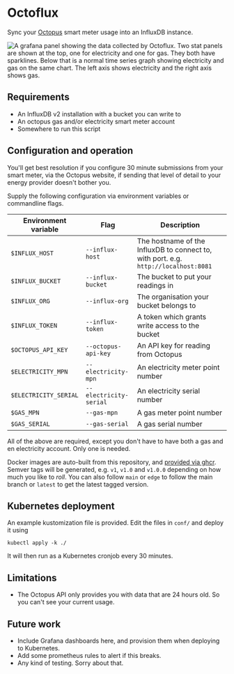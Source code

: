 # Octoflux

Sync your [Octopus](https://octopus.energy) smart meter usage into an InfluxDB
instance.

![A grafana panel showing the data collected by Octoflux. Two stat panels are
shown at the top, one for electricity and one for gas. They both have
sparklines. Below that is a normal time series graph showing electricity and gas
on the same chart. The left axis shows electricity and the right axis shows
gas.](image/grafana.png)

## Requirements

* An InfluxDB v2 installation with a bucket you can write to
* An octopus gas and/or electricity smart meter account
* Somewhere to run this script

## Configuration and operation

You'll get best resolution if you configure 30 minute submissions from your
smart meter, via the Octopus website, if sending that level of detail to your
energy provider doesn't bother you.

Supply the following configuration via environment variables or commandline
flags.

| Environment variable  | Flag                   | Description                                                                         |
| --------------------- | ---------------------- | ----------------------------------------------------------------------------------- |
| `$INFLUX_HOST`        | `--influx-host`        | The hostname of the InfluxDB to connect to, with port. e.g. `http://localhost:8081` |
| `$INFLUX_BUCKET`      | `--influx-bucket`      | The bucket to put your readings in                                                  |
| `$INFLUX_ORG`         | `--influx-org`         | The organisation your bucket belongs to                                             |
| `$INFLUX_TOKEN`       | `--influx-token`       | A token which grants write access to the bucket                                     |
| `$OCTOPUS_API_KEY`    | `--octopus-api-key`    | An API key for reading from Octopus                                                 |
| `$ELECTRICITY_MPN`    | `--electricity-mpn`    | An electricity meter point number                                                   |
| `$ELECTRICITY_SERIAL` | `--electricity-serial` | An electricity serial number                                                        |
| `$GAS_MPN`            | `--gas-mpn`            | A gas meter point number                                                            |
| `$GAS_SERIAL`         | `--gas-serial`         | A gas serial number                                                                 |

All of the above are required, except you don't have to have both a gas and en
electricity account. Only one is needed.

Docker images are auto-built from this repository, and [provided via
ghcr](https://github.com/iainlane/octoflux/pkgs/container/octoflux). Semver tags
will be generated, e.g. `v1`, `v1.0` and `v1.0.0` depending on how much you like
to *roll*. You can also follow `main` or `edge` to follow the main branch or
`latest` to get the latest tagged version.

## Kubernetes deployment

An example kustomization file is provided. Edit the files in `conf/` and deploy it using

```
kubectl apply -k ./
```

It will then run as a Kubernetes cronjob every 30 minutes.

## Limitations

* The Octopus API only provides you with data that are 24 hours old. So you can't see your current usage.

## Future work

* Include Grafana dashboards here, and provision them when deploying to Kubernetes.
* Add some prometheus rules to alert if this breaks.
* Any kind of testing. Sorry about that.
